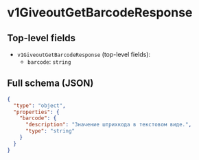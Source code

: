 # v1GiveoutGetBarcodeResponse

## Top-level fields
- `v1GiveoutGetBarcodeResponse` (top-level fields):
  - `barcode`: `string`

## Full schema (JSON)
```json
{
  "type": "object",
  "properties": {
    "barcode": {
      "description": "Значение штрихкода в текстовом виде.",
      "type": "string"
    }
  }
}
```
